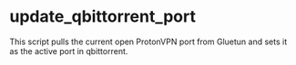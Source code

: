 # update_qbittorrent_port
This script pulls the current open ProtonVPN port from Gluetun and sets it as the active port in qbittorrent.
